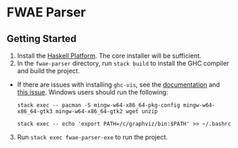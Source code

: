 # FWAE Parser

## Getting Started
1. Install the [Haskell Platform](https://www.haskell.org/platform/). The core installer will be sufficient.
2. In the `fwae-parser` directory, run `stack build` to install the GHC compiler and build the project.
  - If there are issues with installing `ghc-vis`, see the [documentation](http://felsin9.de/nnis/ghc-vis/#installation) and [this issue](https://github.com/def-/ghc-vis/issues/13). Windows users should run the following:
    
    `stack exec -- pacman -S mingw-w64-x86_64-pkg-config mingw-w64-x86_64-gtk3 mingw-w64-x86_64-gtk2 wget unzip`
    
    `stack exec -- echo 'export PATH=/c/graphviz/bin:$PATH' >> ~/.bashrc`
3. Run `stack exec fwae-parser-exe` to run the project.
